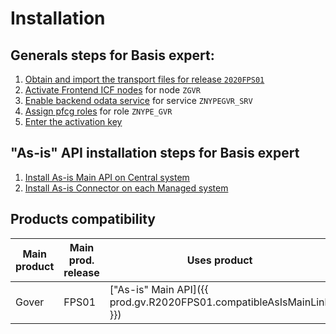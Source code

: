 # Installation

## Generals steps for Basis expert:

1. [Obtain and import the transport files for release `2020FPS01`](../inst/step-1.md)
2. [Activate Frontend ICF nodes](../inst/step-2.md) for node `ZGVR`
3. [Enable backend odata service](../inst/step-3.md) for service `ZNYPEGVR_SRV`
4. [Assign pfcg roles](../inst/step-4.md) for role `ZNYPE_GVR`
5. [Enter the activation key](../inst/step-5.md)
## "As-is" API installation steps for Basis expert

1. [Install As-is Main API on Central system](../../asis/SPS02/inst-cen.md)
2. [Install As-is Connector on each Managed system](../../asis/SPS02/inst-man.md)

## Products compatibility
    
| Main product | Main prod. release | Uses product | Compatible release  |
| -------------| ------- | ------------- | ------------------- |
| Gover        | FPS01   | ["As-is" Main API]({{ prod.gv.R2020FPS01.compatibleAsIsMainLink }})        | {{ prod.gv.R2020FPS01.compatibleAsIsMainRel }}               |
